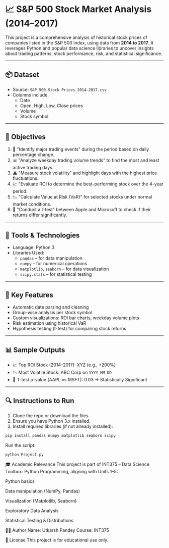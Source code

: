 # 📈 S&P 500 Stock Market Analysis (2014–2017)

This project is a comprehensive analysis of historical stock prices of companies listed in the S&P 500 index, using data from **2014 to 2017**. It leverages Python and popular data science libraries to uncover insights about trading patterns, stock performance, risk, and statistical significance.

---

## 📦 Dataset

- Source: `S&P 500 Stock Prices 2014–2017.csv`
- Columns include:
  - Date
  - Open, High, Low, Close prices
  - Volume
  - Stock symbol

---

## 🎯 Objectives

1. 📌 "Identify major trading events" during the period based on daily percentage change.
2. 📊 "Analyze weekday trading volume trends" to find the most and least active trading days.
3. ⚠️ "Measure stock volatility" and highlight days with the highest price fluctuations.
4. 💹 "Evaluate ROI to determine the best-performing stock over the 4-year period.
5. 📉 "Calculate Value at Risk (VaR)" for selected stocks under normal market conditions.
6. 🧪 "Conduct a t-test" between Apple and Microsoft to check if their returns differ significantly.

---

## 🧰 Tools & Technologies

- Language: Python 3
- Libraries Used:
  - `pandas` – for data manipulation
  - `numpy` – for numerical operations
  - `matplotlib`, `seaborn` – for data visualization
  - `scipy.stats` – for statistical testing

---

## 📌 Key Features

- Automatic date parsing and cleaning
- Group-wise analysis per stock symbol
- Custom visualizations: ROI bar charts, weekday volume plots
- Risk estimation using historical VaR
- Hypothesis testing (t-test) for comparing stock returns

---

## 📊 Sample Outputs

- 📈 Top ROI Stock (2014–2017): XYZ (e.g., +200%)
- 📉 Most Volatile Stock: ABC Corp on `YYYY-MM-DD`
- 🧪 T-test p-value (AAPL vs MSFT): 0.03 → Statistically Significant

---

## 🔍 Instructions to Run

1. Clone the repo or download the files.
2. Ensure you have Python 3.x installed.
3. Install required libraries (if not already installed):

```bash
pip install pandas numpy matplotlib seaborn scipy

```
Run the script:
```
python Project.py

```
🎓 Academic Relevance
This project is part of INT375 – Data Science Toolbox: Python Programming, aligning with Units 1–5:

Python basics

Data manipulation (NumPy, Pandas)

Visualization (Matplotlib, Seaborn)

Exploratory Data Analysis

Statistical Testing & Distributions

👨‍💻 Author
Name: Utkarsh Pandey
Course: INT375

📄 License
This project is for educational use only.
```

